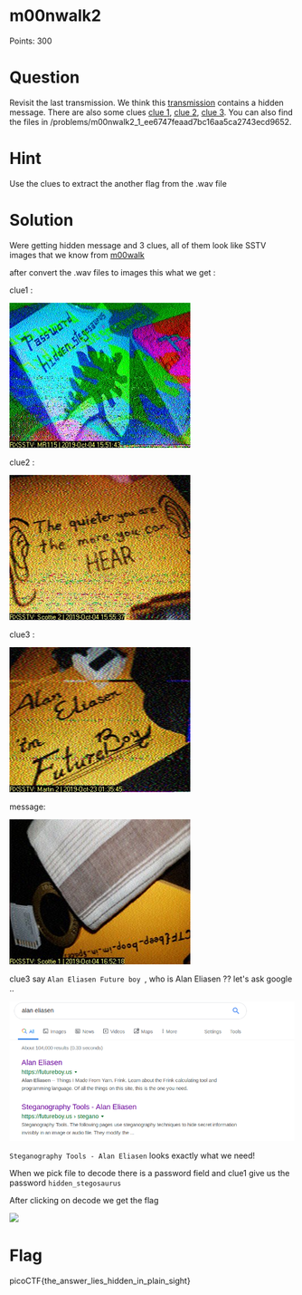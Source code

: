 # m00nwalk2

Points: 300

# Question

Revisit the last transmission. We think this [transmission](message.wav) contains a hidden message. There are also some clues [clue 1](clue1.wav), [clue 2](clue2.wav), [clue 3](clue3.wav). You can also find the files in /problems/m00nwalk2_1_ee6747feaad7bc16aa5ca2743ecd9652.

# Hint 

Use the clues to extract the another flag from the .wav file

# Solution

Were getting hidden message and 3 clues, all of them look like SSTV images that we know from [m00walk](https://github.com/netanelc305/picoCTF-2019/tree/master/Forensics/m00nwalk)

after convert the .wav files to images this what we get :

clue1 :

![](clue1.jpg)

clue2 :

![](clue2.jpg)

clue3 :

![](clue3.jpg)

message:

![](message.jpg)


clue3 say ```Alan Eliasen Future boy ```, who is Alan Eliasen ?? let's ask google ..

![](moon1.png)


```Steganography Tools - Alan Eliasen``` looks exactly what we need!

When we pick file to decode there is a password field and clue1 give us the password ```hidden_stegosaurus```

After clicking on decode we get the flag 

![](moon3.png)


# Flag
picoCTF{the_answer_lies_hidden_in_plain_sight}

